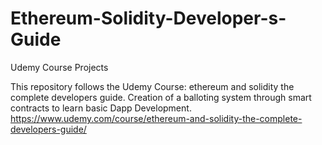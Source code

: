 # Ethereum-Solidity-Developer-s-Guide
Udemy Course Projects

This repository follows the Udemy Course: ethereum and solidity the complete developers guide.
Creation of a balloting system through smart contracts to learn basic Dapp Development. <br />
https://www.udemy.com/course/ethereum-and-solidity-the-complete-developers-guide/


